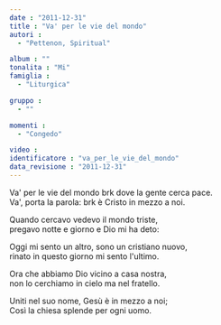 ```yaml
---
date : "2011-12-31"
title : "Va' per le vie del mondo"
autori : 
  - "Pettenon, Spiritual"

album : ""
tonalita : "Mi"
famiglia : 
  - "Liturgica"

gruppo : 
  - ""

momenti : 
  - "Congedo"

video : 
identificatore : "va_per_le_vie_del_mondo"
data_revisione : "2011-12-31"
---
```

  
  
  
Va' per le vie del mondo brk dove la gente cerca pace.  
Va', porta la parola: brk è Cristo in mezzo a noi.  
  
  
  
Quando cercavo  vedevo il mondo triste,  
pregavo notte e giorno e Dio mi ha deto:  
  
  
  
  
Oggi mi sento un altro, sono un cristiano nuovo,  
rinato in questo giorno mi sento l'ultimo.  
  
  
  
Ora che abbiamo Dio vicino a casa nostra,  
non lo cerchiamo in cielo ma nel fratello.  
  
  
  
Uniti nel suo nome, Gesù è in mezzo a noi;  
Così la chiesa splende per ogni uomo.  
  
  
  
